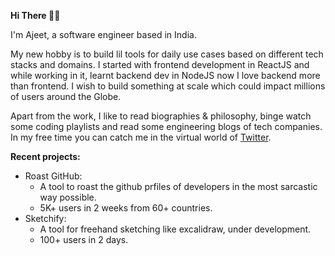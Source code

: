 <b> Hi There 🙋‍♂️</b>

I'm Ajeet, a software engineer based in India.

My new hobby is to build lil tools for daily use cases based on different tech stacks and domains. I started with frontend development in ReactJS and while working in it, learnt backend dev in NodeJS now I love backend more than frontend. I wish to build something at scale which could impact millions of users around the Globe.

Apart from the work, I like to read biographies & philosophy, binge watch some coding playlists and read some engineering blogs of tech companies. In my free time you can catch me in the virtual world of <a href="https://x.com/Iampatelajeet">Twitter</a>.

<b>Recent projects:</b>
- Roast GitHub:
  - A tool to roast the github prfiles of developers in the most sarcastic way possible.
  - 5K+ users in 2 weeks from 60+ countries.
- Sketchify:
     - A tool for freehand sketching like excalidraw, under development.
     -  100+ users in 2 days.
